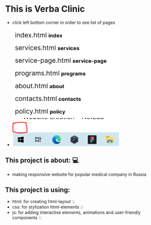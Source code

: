 # This is Verba Clinic
- click left bottom corner in order to see list of pages
- <img src="https://github.com/Vlad-Vasinev/Vlad-Vasinev/blob/main/list%20of%20pages.PNG" width="350">
## This project is about: 💻
- making responsive website for popular medical company in Russia

## This project is using:
- html: for creating html-layout 💡
- css: for stylization html-elements 💡
- js: for adding interactive elements, animations and user-friendly components 💡
